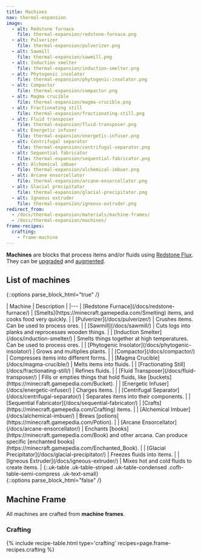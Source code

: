 ```yaml
---
title: Machines
nav: thermal-expansion
image:
  - alt: Redstone furnace
    file: thermal-expansion/redstone-furnace.png
  - alt: Pulverizer
    file: thermal-expansion/pulverizer.png
  - alt: Sawmill
    file: thermal-expansion/sawmill.png
  - alt: Induction smelter
    file: thermal-expansion/induction-smelter.png
  - alt: Phytogenic insolator
    file: thermal-expansion/phytogenic-insolator.png
  - alt: Compactor
    file: thermal-expansion/compactor.png
  - alt: Magma crucible
    file: thermal-expansion/magma-crucible.png
  - alt: Fractionating still
    file: thermal-expansion/fractionating-still.png
  - alt: Fluid transposer
    file: thermal-expansion/fluid-transposer.png
  - alt: Energetic infuser
    file: thermal-expansion/energetic-infuser.png
  - alt: Centrifugal separator
    file: thermal-expansion/centrifugal-separator.png
  - alt: Sequential fabricator
    file: thermal-expansion/sequential-fabricator.png
  - alt: Alchemical imbuer
    file: thermal-expansion/alchemical-imbuer.png
  - alt: Arcane ensorcellator
    file: thermal-expansion/arcane-ensorcellator.png
  - alt: Glacial precipitator
    file: thermal-expansion/glacial-precipitator.png
  - alt: Igneous extruder
    file: thermal-expansion/igneous-extruder.png
redirect_from:
  - /docs/thermal-expansion/materials/machine-frames/
  - /docs/thermal-expansion/machines/
frame-recipes:
  crafting:
    - frame-machine
---
```


**Machines** are blocks that process items and/or fluids using [Redstone
Flux](/docs/redstone-flux/). They can be [upgraded](/docs/tiers/) and
[augmented](/docs/augments/).


List of machines
----------------

{::options parse_block_html="true" /}
<div class="uk-overflow-container">
| Machine | Description |
|---
| [Redstone Furnace](/docs/redstone-furnace/) | [Smelts](https://minecraft.gamepedia.com/Smelting) items, and cooks food very quickly. |
| [Pulverizer](/docs/pulverizer/) | Crushes items. Can be used to process ores. |
| [Sawmill](/docs/sawmill/) | Cuts logs into planks and reprocesses wooden things. |
| [Induction Smelter](/docs/induction-smelter/) | Smelts things together at high temperatures. Can be used to process ores. |
| [Phytogenic Insolator](/docs/phytogenic-insolator/) | Grows and multiplies plants. |
| [Compactor](/docs/compactor/) | Compresses items into different forms. |
| [Magma Crucible](/docs/magma-crucible/) | Melts items into fluids. |
| [Fractionating Still](/docs/fractionating-still/) | Refines fluids. |
| [Fluid Transposer](/docs/fluid-transposer/) | Fills or empties things that hold fluids, like [buckets](https://minecraft.gamepedia.com/Bucket). |
| [Energetic Infuser](/docs/energetic-infuser/) | Charges items. |
| [Centrifugal Separator](/docs/centrifugal-separator/) | Separates items into their components. |
| [Sequential Fabricator](/docs/sequential-fabricator/) | [Crafts](https://minecraft.gamepedia.com/Crafting) items. |
| [Alchemical Imbuer](/docs/alchemical-imbuer/) | Brews [potions](https://minecraft.gamepedia.com/Potion). |
| [Arcane Ensorcellator](/docs/arcane-ensorcellator/) | Enchants [books](https://minecraft.gamepedia.com/Book) and other arcana. Can produce specific [enchanted books](https://minecraft.gamepedia.com/Enchanted_Book). |
| [Glacial Precipitator](/docs/glacial-precipitator/) | Freezes fluids into items. |
| [Igneous Extruder](/docs/igneous-extruder/) | Mixes hot and cold fluids to create items. |
{:.uk-table .uk-table-striped .uk-table-condensed .cofh-table-semi-compress .uk-text-small}
</div>
{::options parse_block_html="false" /}


Machine Frame
-------------

All machines are crafted from **machine frames**.

### Crafting
{% include recipe-table.html type='crafting' recipes=page.frame-recipes.crafting %}

